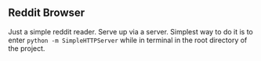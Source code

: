 Reddit Browser
--------------

Just a simple reddit reader. Serve up via a server. Simplest way to do it is to enter `python -m SimpleHTTPServer` while in terminal in the root directory of the project.